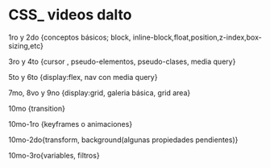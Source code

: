 # CSS_ videos dalto

1ro y 2do {conceptos básicos; block, inline-block,float,position,z-index,box-sizing,etc}

3ro y 4to {cursor , pseudo-elementos, pseudo-clases, media query}

5to y 6to {display:flex, nav con media query}

7mo, 8vo y 9no {display:grid, galeria básica, grid area}

10mo {transition}

10mo-1ro {keyframes o animaciones}

10mo-2do{transform, background(algunas propiedades pendientes)}

10mo-3ro{variables, filtros}
